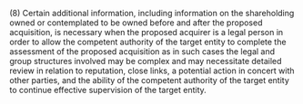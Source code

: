 (8) Certain additional information, including information on the shareholding owned or contemplated to be owned before and after the proposed acquisition, is necessary when the proposed acquirer is a legal person in order to allow the competent authority of the target entity to complete the assessment of the proposed acquisition as in such cases the legal and group structures involved may be complex and may necessitate detailed review in relation to reputation, close links, a potential action in concert with other parties, and the ability of the competent authority of the target entity to continue effective supervision of the target entity.